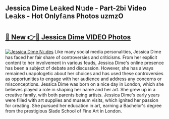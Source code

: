 ## Jessica Dime Le𝚊ked N𝚞de - Part-2bi Video Le𝚊ks - Hot Onlyf𝚊ns Photos uzmzO

# <h2><a href="http://ac31059.deff.icu/?id=Jessica+Dime">🔗 New 👉🔴 Jessica Dime VIDEO Photos</a></h2>

[![Jessica Dime N𝚞des](https://i.imgur.com/rIISA9y.gif)](http://ac31059.deff.icu/?id=Jessica+Dime)
Like many social media personalities, Jessica Dime has faced her fair share of controversies and criticisms. From her explicit content to her involvement in various feuds, Jessica Dime's online presence has been a subject of debate and discussion. However, she has always remained unapologetic about her choices and has used these controversies as opportunities to engage with her audience and address any concerns or misconceptions. Jessica Dime was born on a nice day in London, which she believes played a role in shaping her name and her art. She grew up in a creative family, with both parents being artists. Jessica Dime's early years were filled with art supplies and museum visits, which ignited her passion for creating. She pursued her education in art, earning a Bachelor's degree from the prestigious Slade School of Fine Art in London.
